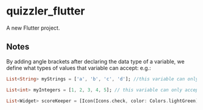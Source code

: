 # quizzler_flutter

A new Flutter project.

## Notes

By adding angle brackets after declaring the data type of a variable, we define what types of values that variable can accept:
e.g.:

```dart
List<String> myStrings = ['a', 'b', 'c', 'd']; //this variable can only accept strings.

List<int> myIntegers = [1, 2, 3, 4, 5]; // this variable can only accept integers.

List<Widget> scoreKeeper = [Icon(Icons.check, color: Colors.lightGreen)]; //this varriable can only accept a list of Widgets.
```
